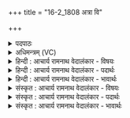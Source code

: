 +++
title = "16-2_1808 अत्रा वि"

+++
<details><summary>पदपाठः</summary>

अ꣡त्र꣢꣯। वि। ने꣣मिः꣢। ए꣣षाम्। उ꣡रा꣢꣯म्। न। धू꣡नुते। वृ꣡कः꣢꣯। दि꣡वः꣢꣯। अ꣣मु꣡ष्य꣢। शा꣡स꣢꣯तः। दि꣡व꣢꣯म्। य꣣य꣢। दि꣣वावसो। दिवा। वसो। १८०८।
</details>

<details><summary>अधिमन्त्रम् (VC)</summary>

- इन्द्रः
- नीपातिथिः काण्वः
- अनुष्टुप्
- गान्धारः
</details>

<details><summary>हिन्दी : आचार्य रामनाथ वेदालंकार - विषयः</summary>

अगले मन्त्र में उपासक फिर परमेश्वर को निमन्त्रण दे रहा है।
</details>

<details><summary>हिन्दी : आचार्य रामनाथ वेदालंकार - पदार्थः</summary>

पदार्थान्वयभाषाः -  (वृकः) सूर्य (उरां न) जैसे अन्धकार से ढकनेवाली रात्रि को (वि धूनुते) विकम्पित करता है, वैसे ही (अत्र) इस देह-पुरी में (एषाम्) इन मरुतों अर्थात् प्राणों का (नेमिः) नेता जीवात्मा (उराम्) आच्छन्न करनेवाली अविद्या-रूपिणी रात्रि को (वि धूनुते) विकम्पित करता है। उस (दिवः) देह-पुरी के (शासतः) शासक (अमुष्य) इस जीवात्मा की (दिवम्) तेजोमयी देह-पुरी में, हे (दिवावसो) दीप्तिधन परमात्मन् ! आप (यय) आओ ॥२॥ यहाँ उपमालङ्कार है। दिवो, दिवं, दिवा में वृत्त्यनुप्रास है ॥२॥
</details>

<details><summary>हिन्दी : आचार्य रामनाथ वेदालंकार - भावार्थः</summary>

भावार्थभाषाः -  सूर्य के समान तेजस्वी जीवात्मा जहाँ स्थित होता हुआ अज्ञान,पाप आदि की रात्रि का विदारण करता है,वह देह-पुरी निश्चय ही प्रशंसायोग्य और परमात्मा के निवासयोग्य है ॥२॥
</details>

<details><summary>संस्कृत : आचार्य रामनाथ वेदालंकार - विषयः</summary>

अथ पुनरप्युपासकेन परमेश्वरो निमन्त्र्यते।
</details>

<details><summary>संस्कृत : आचार्य रामनाथ वेदालंकार - पदार्थः</summary>

पदार्थान्वयभाषाः -  (वृकः) आदित्यः (उरां न) यथा तमसा आच्छादिकां रात्रिम् (वि धूनुते) विकम्पयति, तथा (अत्र) अस्या देहपुर्याम् (एषाम्) एतेषां मरुतां प्राणानाम् (नेमिः) नेता जीवात्मा (उराम्) आच्छादिकाम् अविद्यारात्रिम् (वि धूनुते) विकम्पयति। तस्याः (दिवः) देहपुर्याः (शासतः) शासकस्य (अमुष्य) अस्य जीवात्मनः (दिवम्) द्योतमानां देहपुरीम्, हे (दिवावसो) दीप्तिधन परमात्मन् ! त्वम् (यय) आयाहि। [वृकः, ‘आदित्योऽपि वृक उच्यते, यदावृङ्क्ते।’ निरु० ५।२१। उराम्, ऊर्णोति तमसा आच्छादयति भुवम् आकाशं च या सा उरा रात्रिः। नेमिः, णीञ् प्रापणे, ‘नियो मिः’ उ० ४।४४ इति मिः प्रत्ययः। नयतीति नेमिः नेता] ॥२॥ अत्रोपमालङ्कारः। दिवो, दिवं, दिवा इत्यत्र वृत्त्यनुप्रासः ॥२॥
</details>

<details><summary>संस्कृत : आचार्य रामनाथ वेदालंकार - भावार्थः</summary>

भावार्थभाषाः -  सूर्य इव तेजस्वी जीवात्मा यत्र स्थितः सन्नज्ञानपापादिरात्रिं विदृणाति सा देहपुरी नूनं प्रशंसनीया परमात्मनिवासयोग्या च ॥२॥
</details>